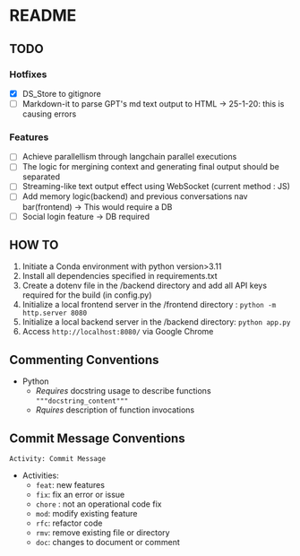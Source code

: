 # README

## TODO

### Hotfixes

- [x] DS_Store to gitignore
- [ ] Markdown-it to parse GPT's md text output to HTML -> 25-1-20: this is causing errors

### Features

- [ ] Achieve parallellism through langchain parallel executions
- [ ] The logic for mergining context and generating final output should be separated
- [ ] Streaming-like text output effect using WebSocket (current method : JS)
- [ ] Add memory logic(backend) and previous conversations nav bar(frontend) -> This would require a DB
- [ ] Social login feature -> DB required

## HOW TO

1. Initiate a Conda environment with python version>3.11
2. Install all dependencies specified in requirements.txt
3. Create a dotenv file in the /backend directory and add all API keys required for the build (in config.py)
4. Initialize a local frontend server in the /frontend directory : `python -m http.server 8080`
5. Initialize a local backend server in the /backend directory: `python app.py`
6. Access `http://localhost:8080/` via Google Chrome

## Commenting Conventions

- Python
  - _Requires_ docstring usage to describe functions `"""docstring_content"""`
  - _Rquires_ description of function invocations

## Commit Message Conventions

```
Activity: Commit Message
```

- Activities:
  - `feat`: new features
  - `fix`: fix an error or issue
  - `chore` : not an operational code fix
  - `mod`: modify existing feature
  - `rfc`: refactor code
  - `rmv`: remove existing file or directory
  - `doc`: changes to document or comment
